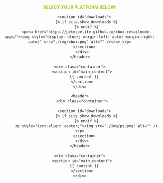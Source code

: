 <html lang="{{ site.lang | default: "en-US" }}">
  <head>
    <meta charset='utf-8'>
    <meta http-equiv="X-UA-Compatible" content="IE=edge">
    <meta name="viewport" content="width=device-width, initial-scale=1">

  </head>

  <body>
  <p style="text-align: center;"><span style="color: #99cc00;"><strong>SELECT YOUR PLATFORM BELOW:</strong></span></p>
    <header>
      <div class="container">

        <section id="downloads">
          {% if site.show_downloads %}
          {% endif %}
          <p><a href="https://petesoelite.github.io/xbox-retailmode-apps/"><img style="display: block; margin-left: auto; margin-right: auto;" src="./img/xbox.png" alt="" /></a> </p>
        </section>
      </div>
    </header>

    <div class="container">
      <section id="main_content">
        {{ content }}
      </section>
    </div>
  </body>
</html>


<html lang="{{ site.lang | default: "en-US" }}">
  <head>
    <meta charset='utf-8'>
    <meta http-equiv="X-UA-Compatible" content="IE=edge">
    <meta name="viewport" content="width=device-width, initial-scale=1">
    <link rel="stylesheet" href="{{ '/assets/css/style.css?v=' | append: site.github.build_revision | relative_url }}">

  </head>

  <body>

    <header>
      <div class="container">

        <section id="downloads">
          {% if site.show_downloads %}
          {% endif %}
          <p style="text-align: center;"><img src="./img/ps.png" alt="" /></p>
        </section>
      </div>
    </header>

    <div class="container">
      <section id="main_content">
        {{ content }}
      </section>
    </div>
  </body>
</html>
